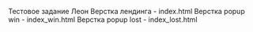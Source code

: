 Тестовое задание Леон
Верстка лендинга - index.html
Верстка popup win - index_win.html
Верстка popup lost - index_lost.html